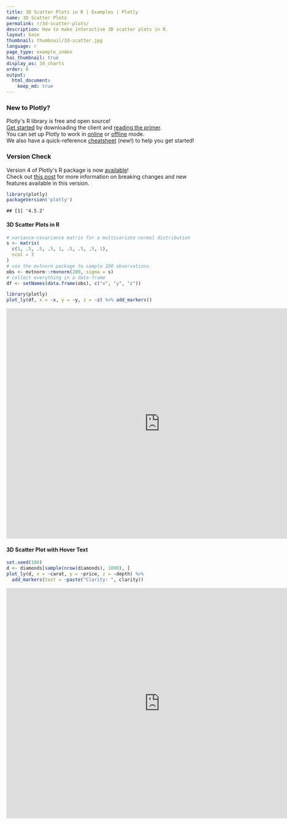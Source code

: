 ```yaml
---
title: 3D Scatter Plots in R | Examples | Plotly
name: 3D Scatter Plots
permalink: r/3d-scatter-plots/
description: How to make interactive 3D scatter plots in R.
layout: base
thumbnail: thumbnail/3d-scatter.jpg
language: r
page_type: example_index
has_thumbnail: true
display_as: 3d_charts
order: 0
output:
  html_document:
    keep_md: true
---
```



### New to Plotly?

Plotly's R library is free and open source!<br>
[Get started](https://plot.ly/r/getting-started/) by downloading the client and [reading the primer](https://plot.ly/r/getting-started/).<br>
You can set up Plotly to work in [online](https://plot.ly/r/getting-started/#hosting-graphs-in-your-online-plotly-account) or [offline](https://plot.ly/r/offline/) mode.<br>
We also have a quick-reference [cheatsheet](https://images.plot.ly/plotly-documentation/images/r_cheat_sheet.pdf) (new!) to help you get started!

### Version Check

Version 4 of Plotly's R package is now [available](https://plot.ly/r/getting-started/#installation)!<br>
Check out [this post](http://moderndata.plot.ly/upgrading-to-plotly-4-0-and-above/) for more information on breaking changes and new features available in this version.

```r
library(plotly)
packageVersion('plotly')
```

```
## [1] '4.5.2'
```

#### 3D Scatter Plots in R


```r
# variance-covariance matrix for a multivariate normal distribution
s <- matrix(
  c(1, .5, .5, .5, 1, .5, .5, .5, 1),
  ncol = 3
)
# use the mvtnorm package to sample 200 observations
obs <- mvtnorm::rmvnorm(200, sigma = s)
# collect everything in a data-frame
df <- setNames(data.frame(obs), c("x", "y", "z"))

library(plotly)
plot_ly(df, x = ~x, y = ~y, z = ~z) %>% add_markers()
```

<iframe src="https://plot.ly/~RPlotBot/3056.embed" width="800" height="600" id="igraph" scrolling="no" seamless="seamless" frameBorder="0"> </iframe>


#### 3D Scatter Plot with Hover Text


```r
set.seed(100)
d <- diamonds[sample(nrow(diamonds), 1000), ]
plot_ly(d, x = ~carat, y = ~price, z = ~depth) %>%
  add_markers(text = ~paste("Clarity: ", clarity))
```

<iframe src="https://plot.ly/~RPlotBot/3058.embed" width="800" height="600" id="igraph" scrolling="no" seamless="seamless" frameBorder="0"> </iframe>
